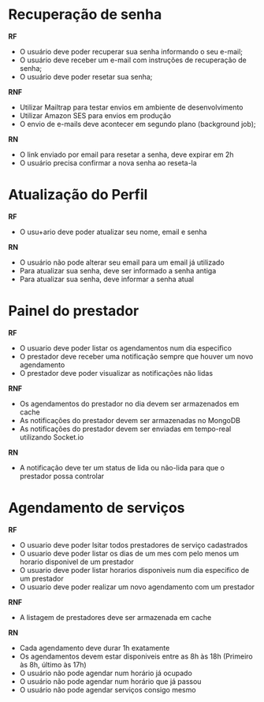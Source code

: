 # Recuperação de senha

**RF**

- O usuário deve poder recuperar sua senha informando o seu e-mail;
- O usuário deve receber um e-mail com instruções de recuperação de senha;
- O usuário deve poder resetar sua senha;


**RNF**

- Utilizar Mailtrap para testar envios em ambiente de desenvolvimento
- Utilizar Amazon SES para envios em produção
- O envio de e-mails deve acontecer em segundo plano (background job);

**RN**

- O link enviado por email para resetar a senha, deve expirar em 2h
- O usuário precisa confirmar a nova senha ao reseta-la

# Atualização do Perfil

**RF**

- O usu+ario deve poder atualizar seu nome, email e senha

**RN**

- O usuário não pode alterar seu email para um email já utilizado
- Para atualizar sua senha, deve ser informado a senha antiga
- Para atualizar sua senha, deve informar a senha atual

# Painel do prestador

**RF**
- O usuario deve poder listar os agendamentos num dia especifico
- O prestador deve receber uma notificação sempre que houver um novo agendamento
- O prestador deve poder visualizar as notificações não lidas

**RNF**

- Os agendamentos do prestador no dia devem ser armazenados em cache
- As notificações do prestador devem ser armazenadas no MongoDB
- As notificações do prestador devem ser enviadas em tempo-real utilizando Socket.io

**RN**
- A notificação deve ter um status de lida ou não-lida para que o prestador possa controlar

# Agendamento de serviços

**RF**

- O usuario deve poder lsitar todos prestadores de serviço cadastrados
- O usuario deve poder listar os dias de um mes com pelo menos um horario disponivel de um prestador
- O usuario deve poder listar horarios disponiveis num dia especifico de um prestador
- O usuario deve poder realizar um novo agendamento com um prestador


**RNF**

- A listagem de prestadores deve ser armazenada em cache

**RN**

- Cada agendamento deve durar 1h exatamente
- Os agendamentos devem estar disponiveis entre as 8h às 18h (Primeiro às 8h, último às 17h)
- O usuário não pode agendar num horário já ocupado
- O usuário não pode agendar num horário que já passou
- O usuário não pode agendar serviços consigo mesmo
